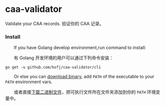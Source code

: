 # caa-validator
Validate your CAA records.
验证你的 CAA 记录。

### Install
&emsp;&emsp;If you have Golang develop environment,run command to install:

&emsp;&emsp;有 Golang 开发环境的用户可以通过下列命令安装：
```Shell
go get -u github.com/kofj/caa-validator/cli
```
&emsp;&emsp;Or else you can [download binary](https://github.com/kofj/caa-validator/releases), add `PATH` of the executable to your `PATH` environment vars.

&emsp;&emsp;或者直接[下载二进制文件](https://github.com/kofj/caa-validator/releases)，把可执行文件所在文件夹添加到你的 `PATH` 环境变量中。
